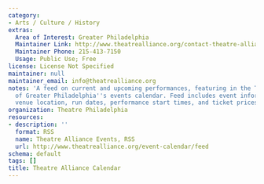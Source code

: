 ```yaml
---
category:
- Arts / Culture / History
extras:
  Area of Interest: Greater Philadelphia
  Maintainer Link: http://www.theatrealliance.org/contact-theatre-alliance
  Maintainer Phone: 215-413-7150
  Usage: Public Use; Free
license: License Not Specified
maintainer: null
maintainer_email: info@theatrealliance.org
notes: 'A feed on current and upcoming performances, featuring in the Theater Alliance
  of Greater Philadelphia''s events calendar. Feed includes event information on description,
  venue location, run dates, performance start times, and ticket prices.  '
organization: Theatre Philadelphia
resources:
- description: ''
  format: RSS
  name: Theatre Alliance Events, RSS
  url: http://www.theatrealliance.org/event-calendar/feed
schema: default
tags: []
title: Theatre Alliance Calendar
---
```

